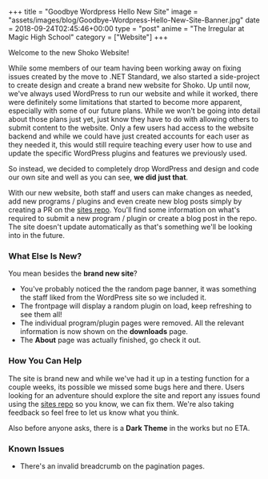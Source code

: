 +++
title = "Goodbye Wordpress Hello New Site"
image = "assets/images/blog/Goodbye-Wordpress-Hello-New-Site-Banner.jpg"
date = 2018-09-24T02:45:46+00:00
type = "post"
anime = "The Irregular at Magic High School"
category = ["Website"]
+++

Welcome to the new Shoko Website!

While some members of our team having been working away on fixing issues created by the move to .NET Standard, we also started a side-project to create design and create a brand new website for Shoko. Up until now, we've always used WordPress to run our website and while it worked, there were definitely some limitations that started to become more apparent, especially with some of our future plans. While we won't be going into detail about those plans just yet, just know they have to do with allowing others to submit content to the website. Only a few users had access to the website backend and while we could have just created accounts for each user as they needed it, this would still require teaching every user how to use and update the specific WordPress plugins and features we previously used.

So instead, we decided to completely drop WordPress and design and code our own site and well as you can see, **we did just that**.

With our new website, both staff and users can make changes as needed, add new programs / plugins and even create new blog posts simply by creating a PR on the [sites repo](https://github.com/ShokoAnime/ShokoSite). You'll find some information on what's required to submit a new program / plugin or create a blog post in the repo. The site doesn't update automatically as that's something we'll be looking into in the future.

### What Else Is New?

You mean besides the **brand new site**?

-   You've probably noticed the the random page banner, it was something the staff liked from the WordPress site so we included it.
-   The frontpage will display a random plugin on load, keep refreshing to see them all!
-   The individual program/plugin pages were removed. All the relevant information is now shown on the **downloads** page.
-   The **About** page was actually finished, go check it out.

### How You Can Help

The site is brand new and while we've had it up in a testing function for a couple weeks, its possible we missed some bugs here and there. Users looking for an adventure should explore the site and report any issues found using the [sites repo](https://github.com/ShokoAnime/ShokoSite) so you know, we can fix them. We're also taking feedback so feel free to let us know what you think.

Also before anyone asks, there is a **Dark Theme** in the works but no ETA.

### Known Issues

-   There's an invalid breadcrumb on the pagination pages.
